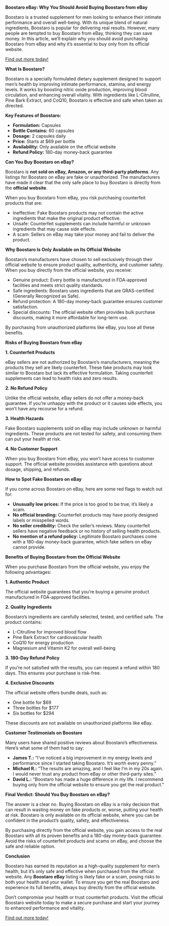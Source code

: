 ﻿**Boostaro eBay: Why You Should Avoid Buying Boostaro from eBay**

Boostaro is a trusted supplement for men looking to enhance their intimate performance and overall well-being. With its unique blend of natural ingredients, Boostaro is popular for delivering real results. However, many people are tempted to buy Boostaro from eBay, thinking they can save money. In this article, we’ll explain why you should avoid purchasing Boostaro from eBay and why it’s essential to buy only from its official website.

<a href="https://boostaro.org/" target="_blank">Find out more today!</a>

**What Is Boostaro?**

Boostaro is a specially formulated dietary supplement designed to support men’s health by improving intimate performance, stamina, and energy levels. It works by boosting nitric oxide production, improving blood circulation, and enhancing overall vitality. With ingredients like L-Citrulline, Pine Bark Extract, and CoQ10, Boostaro is effective and safe when taken as directed.

**Key Features of Boostaro:**

- **Formulation:** Capsules
- **Bottle Contains:** 60 capsules
- **Dosage:** 2 capsules daily
- **Price:** Starts at $69 per bottle
- **Availability:** Only available on the official website
- **Refund Policy:** 180-day money-back guarantee

**Can You Buy Boostaro on eBay?**

Boostaro is **not sold on eBay, Amazon, or any third-party platforms**. Any listings for Boostaro on eBay are fake or unauthorized. The manufacturers have made it clear that the only safe place to buy Boostaro is directly from the **official website**.

When you buy Boostaro from eBay, you risk purchasing counterfeit products that are:

- Ineffective: Fake Boostaro products may not contain the active ingredients that make the original product effective.
- Unsafe: Counterfeit supplements can include harmful or unknown ingredients that may cause side effects.
- A scam: Sellers on eBay may take your money and fail to deliver the product.
  
**Why Boostaro Is Only Available on Its Official Website**

Boostaro’s manufacturers have chosen to sell exclusively through their official website to ensure product quality, authenticity, and customer safety. When you buy directly from the official website, you receive:

- Genuine product: Every bottle is manufactured in FDA-approved facilities and meets strict quality standards.
- Safe ingredients: Boostaro uses ingredients that are GRAS-certified (Generally Recognized as Safe).
- Refund protection: A 180-day money-back guarantee ensures customer satisfaction.
- Special discounts: The official website often provides bulk purchase discounts, making it more affordable for long-term use.

By purchasing from unauthorized platforms like eBay, you lose all these benefits.

**Risks of Buying Boostaro from eBay**

**1. Counterfeit Products**

eBay sellers are not authorized by Boostaro’s manufacturers, meaning the products they sell are likely counterfeit. These fake products may look similar to Boostaro but lack its effective formulation. Taking counterfeit supplements can lead to health risks and zero results.

**2. No Refund Policy**

Unlike the official website, eBay sellers do not offer a money-back guarantee. If you’re unhappy with the product or it causes side effects, you won’t have any recourse for a refund.

**3. Health Hazards**

Fake Boostaro supplements sold on eBay may include unknown or harmful ingredients. These products are not tested for safety, and consuming them can put your health at risk.

**4. No Customer Support**

When you buy Boostaro from eBay, you won’t have access to customer support. The official website provides assistance with questions about dosage, shipping, and refunds.

**How to Spot Fake Boostaro on eBay**

If you come across Boostaro on eBay, here are some red flags to watch out for:

- **Unusually low prices:** If the price is too good to be true, it’s likely a scam.
- **No official branding:** Counterfeit products may have poorly designed labels or misspelled words.
- **No seller credibility:** Check the seller’s reviews. Many counterfeit sellers have negative feedback or no history of selling health products.
- **No mention of a refund policy:** Legitimate Boostaro purchases come with a 180-day money-back guarantee, which fake sellers on eBay cannot provide.

**Benefits of Buying Boostaro from the Official Website**

When you purchase Boostaro from the official website, you enjoy the following advantages:

**1. Authentic Product**

The official website guarantees that you’re buying a genuine product manufactured in FDA-approved facilities.

**2. Quality Ingredients**

Boostaro’s ingredients are carefully selected, tested, and certified safe. The product contains:

- L-Citrulline for improved blood flow
- Pine Bark Extract for cardiovascular health
- CoQ10 for energy production
- Magnesium and Vitamin K2 for overall well-being

**3. 180-Day Refund Policy**

If you’re not satisfied with the results, you can request a refund within 180 days. This ensures your purchase is risk-free.

**4. Exclusive Discounts**

The official website offers bundle deals, such as:

- One bottle for $69
- Three bottles for $177
- Six bottles for $294

These discounts are not available on unauthorized platforms like eBay.

**Customer Testimonials on Boostaro**

Many users have shared positive reviews about Boostaro’s effectiveness. Here’s what some of them had to say:

- **James T.:** “I’ve noticed a big improvement in my energy levels and performance since I started taking Boostaro. It’s worth every penny.”
- **Michael R.:** “The results are amazing, and I feel like I’m in my 20s again. I would never trust any product from eBay or other third-party sites.”
- **David L.:** “Boostaro has made a huge difference in my life. I recommend buying only from the official website to ensure you get the real product.”

**Final Verdict: Should You Buy Boostaro on eBay?**

The answer is a clear no. Buying Boostaro on eBay is a risky decision that can result in wasting money on fake products or, worse, putting your health at risk. Boostaro is only available on its official website, where you can be confident in the product’s quality, safety, and effectiveness.

By purchasing directly from the official website, you gain access to the real Boostaro with all its proven benefits and a 180-day money-back guarantee. Avoid the risks of counterfeit products and scams on eBay, and choose the safe and reliable option.

**Conclusion**

Boostaro has earned its reputation as a high-quality supplement for men’s health, but it’s only safe and effective when purchased from the official website. Any **Boostaro eBay** listing is likely fake or a scam, posing risks to both your health and your wallet. To ensure you get the real Boostaro and experience its full benefits, always buy directly from the official website.

Don’t compromise your health or trust counterfeit products. Visit the official Boostaro website today to make a secure purchase and start your journey to enhanced performance and vitality.

<a href="https://boostaro.org/" target="_blank">Find out more today!</a>

